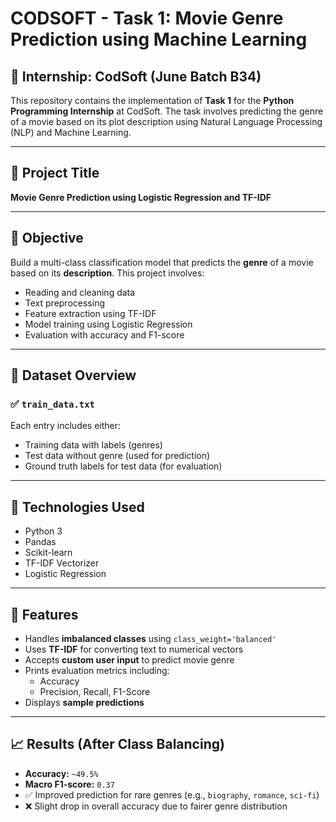 # CODSOFT - Task 1: Movie Genre Prediction using Machine Learning

## 📌 Internship: CodSoft (June Batch B34)
This repository contains the implementation of **Task 1** for the **Python Programming Internship** at CodSoft. The task involves predicting the genre of a movie based on its plot description using Natural Language Processing (NLP) and Machine Learning.

---

## 🎯 Project Title
**Movie Genre Prediction using Logistic Regression and TF-IDF**

---

## 📝 Objective
Build a multi-class classification model that predicts the **genre** of a movie based on its **description**. This project involves:
- Reading and cleaning data
- Text preprocessing
- Feature extraction using TF-IDF
- Model training using Logistic Regression
- Evaluation with accuracy and F1-score

---

## 🧠 Dataset Overview

### ✅ `train_data.txt`


Each entry includes either:
- Training data with labels (genres)
- Test data without genre (used for prediction)
- Ground truth labels for test data (for evaluation)

---

## 🔧 Technologies Used
- Python 3
- Pandas
- Scikit-learn
- TF-IDF Vectorizer
- Logistic Regression

---

## 🚀 Features
- Handles **imbalanced classes** using `class_weight='balanced'`
- Uses **TF-IDF** for converting text to numerical vectors
- Accepts **custom user input** to predict movie genre
- Prints evaluation metrics including:
  - Accuracy
  - Precision, Recall, F1-Score
- Displays **sample predictions**

---

## 📈 Results (After Class Balancing)

- **Accuracy:** `~49.5%`
- **Macro F1-score:** `0.37`
- ✅ Improved prediction for rare genres (e.g., `biography`, `romance`, `sci-fi`)
- ❌ Slight drop in overall accuracy due to fairer genre distribution